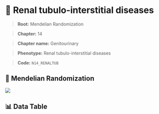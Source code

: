 # 🧪 Renal tubulo-interstitial diseases

> **Root:** Mendelian Randomization

> **Chapter:** 14  

> **Chapter name:** Genitourinary

> **Phenotype:** Renal tubulo-interstitial diseases  

> **Code:** `N14_RENALTUB`

## 🧬 Mendelian Randomization  

<img src="/MR/Figures/Forward/N14_RENALTUB.png"/>

## 📊 Data Table

<CsvTableMRF src="/MR/Data/Forward/N14_RENALTUB.csv"/>
